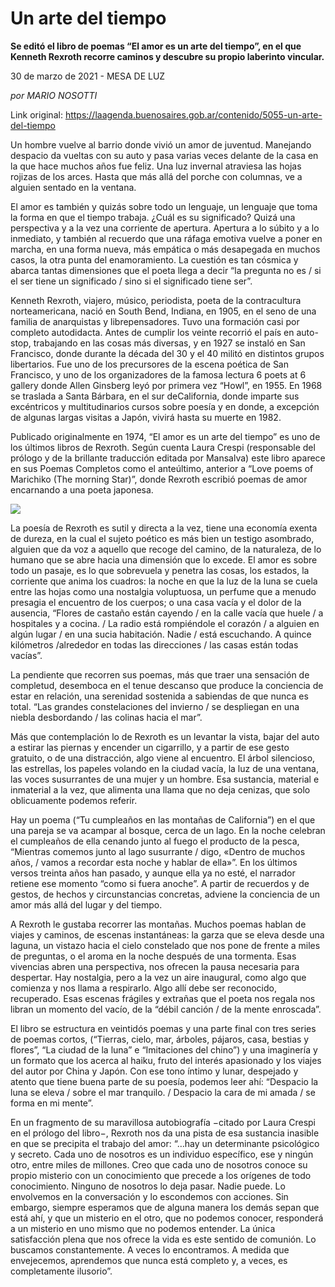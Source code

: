 # Un arte del tiempo

**Se editó el libro de poemas “El amor es un arte del tiempo”, en el que Kenneth Rexroth recorre caminos y descubre su propio laberinto vincular.**

30 de marzo de 2021 - MESA DE LUZ

_por MARIO NOSOTTI_

Link original: https://laagenda.buenosaires.gob.ar/contenido/5055-un-arte-del-tiempo



Un hombre vuelve al barrio donde vivió un amor de juventud. Manejando despacio da vueltas con su auto y pasa varias veces delante de la casa en la que hace muchos años fue feliz. Una luz invernal atraviesa las hojas rojizas de los arces. Hasta que más allá del porche con columnas, ve a alguien sentado en la ventana.




El amor es también y quizás sobre todo un lenguaje, un lenguaje que toma la forma en que el tiempo trabaja. ¿Cuál es su significado? Quizá una perspectiva y a la vez una corriente de apertura. Apertura a lo súbito y a lo inmediato, y también al recuerdo que una ráfaga emotiva vuelve a poner en marcha, en una forma nueva, más empática o más desapegada en muchos casos, la otra punta del enamoramiento. La cuestión es tan cósmica y abarca tantas dimensiones que el poeta llega a decir “la pregunta no es / si el ser tiene un significado / sino si el significado tiene ser”.




Kenneth Rexroth, viajero, músico, periodista, poeta de la contracultura norteamericana, nació en South Bend, Indiana, en 1905, en el seno de una familia de anarquistas y librepensadores. Tuvo una formación casi por completo autodidacta. Antes de cumplir los veinte recorrió el país en auto-stop, trabajando en las cosas más diversas, y en 1927 se instaló en San Francisco, donde durante la década del 30 y el 40 militó en distintos grupos libertarios. Fue uno de los precursores de la escena poética de San Francisco, y uno de los organizadores de la famosa lectura 6 poets at 6 gallery donde Allen Ginsberg leyó por primera vez “Howl”, en 1955. En 1968 se traslada a Santa Bárbara, en el sur deCalifornia, donde imparte sus excéntricos y multitudinarios cursos sobre poesía y en donde, a excepción de algunas largas visitas a Japón, vivirá hasta su muerte en 1982.




Publicado originalmente en 1974, “El amor es un arte del tiempo” es uno de los últimos libros de Rexroth. Según cuenta Laura Crespi (responsable del prólogo y de la brillante traducción editada por Mansalva) este libro aparece en sus Poemas Completos como el anteúltimo, anterior a “Love poems of Marichiko (The morning Star)”, donde Rexroth escribió poemas de amor encarnando a una poeta japonesa.




![](https://cdn.flowlikemusic.com/files/images/45761/decc0a01-1dd6-4ac8-865f-888fc4450bc0.jpeg)




La poesía de Rexroth es sutil y directa a la vez, tiene una economía exenta de dureza, en la cual el sujeto poético es más bien un testigo asombrado, alguien que da voz a aquello que recoge del camino, de la naturaleza, de lo humano que se abre hacia una dimensión que lo excede. El amor es sobre todo un pasaje, es lo que sobrevuela y penetra las cosas, los estados, la corriente que anima los cuadros: la noche en que la luz de la luna se cuela entre las hojas como una nostalgia voluptuosa, un perfume que a menudo presagia el encuentro de los cuerpos; o una casa vacía y el dolor de la ausencia, “Flores de castaño están cayendo / en la calle vacía que huele / a hospitales y a cocina. / La radio está rompiéndole el corazón / a alguien en algún lugar / en una sucia habitación. Nadie / está escuchando. A quince kilómetros /alrededor en todas las direcciones / las casas están todas vacías”.




La pendiente que recorren sus poemas, más que traer una sensación de completud, desemboca en el tenue descanso que produce la conciencia de estar en relación, una serenidad sostenida a sabiendas de que nunca es total. “Las grandes constelaciones del invierno / se despliegan en una niebla desbordando / las colinas hacia el mar”.




Más que contemplación lo de Rexroth es un levantar la vista, bajar del auto a estirar las piernas y encender un cigarrillo, y a partir de ese gesto gratuito, o de una distracción, algo viene al encuentro. El árbol silencioso, las estrellas, los papeles volando en la ciudad vacía, la luz de una ventana, las voces susurrantes de una mujer y un hombre. Esa sustancia, material e inmaterial a la vez, que alimenta una llama que no deja cenizas, que solo oblicuamente podemos referir.




Hay un poema (“Tu cumpleaños en las montañas de California”) en el que una pareja se va acampar al bosque, cerca de un lago. En la noche celebran el cumpleaños de ella cenando junto al fuego el producto de la pesca, “Mientras comemos junto al lago susurrante / digo, «Dentro de muchos años, / vamos a recordar esta noche y hablar de ella»”. En los últimos versos treinta años han pasado, y aunque ella ya no esté, el narrador retiene ese momento “como si fuera anoche”. A partir de recuerdos y de gestos, de hechos y circunstancias concretas, adviene la conciencia de un amor más allá del lugar y del tiempo.




A Rexroth le gustaba recorrer las montañas. Muchos poemas hablan de viajes y caminos, de escenas instantáneas: la garza que se eleva desde una laguna, un vistazo hacia el cielo constelado que nos pone de frente a miles de preguntas, o el aroma en la noche después de una tormenta. Esas vivencias abren una perspectiva, nos ofrecen la pausa necesaria para despertar. Hay nostalgia, pero a la vez un aire inaugural, como algo que comienza y nos llama a respirarlo. Algo allí debe ser reconocido, recuperado. Esas escenas frágiles y extrañas que el poeta nos regala nos libran un momento del vacío, de la “débil canción / de la mente enroscada”.




El libro se estructura en veintidós poemas y una parte final con tres series de poemas cortos, (“Tierras, cielo, mar, árboles, pájaros, casa, bestias y flores”, “La ciudad de la luna” e “Imitaciones del chino”) y una imaginería y un formato que los acerca al haiku, fruto del interés apasionado y los viajes del autor por China y Japón. Con ese tono íntimo y lunar, despejado y atento que tiene buena parte de su poesía, podemos leer ahí: “Despacio la luna se eleva / sobre el mar tranquilo. / Despacio la cara de mi amada / se forma en mi mente”.




En un fragmento de su maravillosa autobiografía −citado por Laura Crespi en el prólogo del libro−, Rexroth nos da una pista de esa sustancia inasible en que se precipita el trabajo del amor: “…hay un determinante psicológico y secreto. Cada uno de nosotros es un individuo específico, ese y ningún otro, entre miles de millones. Creo que cada uno de nosotros conoce su propio misterio con un conocimiento que precede a los orígenes de todo conocimiento. Ninguno de nosotros lo deja pasar. Nadie puede. Lo envolvemos en la conversación y lo escondemos con acciones. Sin embargo, siempre esperamos que de alguna manera los demás sepan que está ahí, y que un misterio en el otro, que no podemos conocer, responderá a un misterio en uno mismo que no podemos entender. La única satisfacción plena que nos ofrece la vida es este sentido de comunión. Lo buscamos constantemente. A veces lo encontramos. A medida que envejecemos, aprendemos que nunca está completo y, a veces, es completamente ilusorio”.



